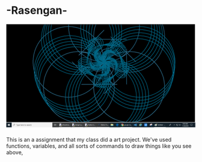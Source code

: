 # -Rasengan-

<img src="https://github.com/ElijahRivera/-Rasengan-/blob/86ba331d87170bc2047b8ab84c36ef304131e65d/Design1%202.0.png">

<p>
This is an a assignment that my class did a art project. We've used functions, variables, and all sorts of commands to draw things like you see above, 
</p>
